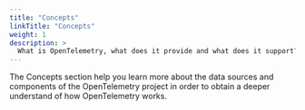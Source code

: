 ```yaml
---
title: "Concepts"
linkTitle: "Concepts"
weight: 1
description: >
  What is OpenTelemetry, what does it provide and what does it support?
---
```


The Concepts section help you learn more about the data sources and components
of the OpenTelemetry project in order to obtain a deeper understand of how
OpenTelemetry works.
